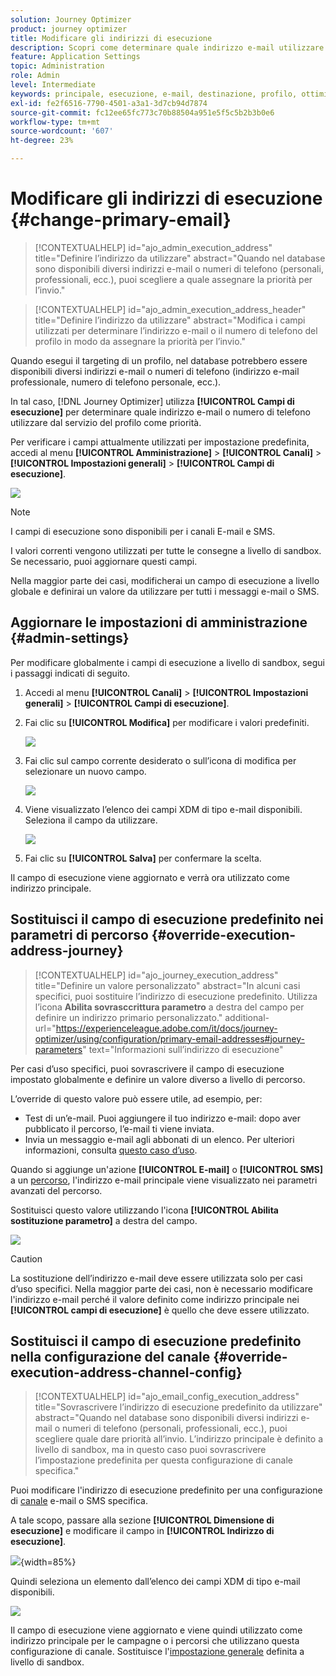 ```yaml
---
solution: Journey Optimizer
product: journey optimizer
title: Modificare gli indirizzi di esecuzione
description: Scopri come determinare quale indirizzo e-mail utilizzare dal servizio profilo.
feature: Application Settings
topic: Administration
role: Admin
level: Intermediate
keywords: principale, esecuzione, e-mail, destinazione, profilo, ottimizzatore
exl-id: fe2f6516-7790-4501-a3a1-3d7cb94d7874
source-git-commit: fc12ee65fc773c70b88504a951e5f5c5b2b3b0e6
workflow-type: tm+mt
source-wordcount: '607'
ht-degree: 23%

---
```


# Modificare gli indirizzi di esecuzione {#change-primary-email}

>[!CONTEXTUALHELP]
>id="ajo_admin_execution_address"
>title="Definire l’indirizzo da utilizzare"
>abstract="Quando nel database sono disponibili diversi indirizzi e-mail o numeri di telefono (personali, professionali, ecc.), puoi scegliere a quale assegnare la priorità per l’invio."

>[!CONTEXTUALHELP]
>id="ajo_admin_execution_address_header"
>title="Definire l’indirizzo da utilizzare"
>abstract="Modifica i campi utilizzati per determinare l’indirizzo e-mail o il numero di telefono del profilo in modo da assegnare la priorità per l’invio."

Quando esegui il targeting di un profilo, nel database potrebbero essere disponibili diversi indirizzi e-mail o numeri di telefono (indirizzo e-mail professionale, numero di telefono personale, ecc.).

In tal caso, [!DNL Journey Optimizer] utilizza **[!UICONTROL Campi di esecuzione]** per determinare quale indirizzo e-mail o numero di telefono utilizzare dal servizio del profilo come priorità.

Per verificare i campi attualmente utilizzati per impostazione predefinita, accedi al menu **[!UICONTROL Amministrazione]** > **[!UICONTROL Canali]** > **[!UICONTROL Impostazioni generali]** > **[!UICONTROL Campi di esecuzione]**.

![](assets/primary-address-execution-fields.png)

>[!NOTE]
>
>I campi di esecuzione sono disponibili per i canali E-mail e SMS.

I valori correnti vengono utilizzati per tutte le consegne a livello di sandbox. Se necessario, puoi aggiornare questi campi.

Nella maggior parte dei casi, modificherai un campo di esecuzione a livello globale e definirai un valore da utilizzare per tutti i messaggi e-mail o SMS. <!--[Learn how](#admin-settings)-->

<!--In some specific use cases only, you can override the value set globally and define a different value at the journey level. [Learn more](#journey-parameters)-->

## Aggiornare le impostazioni di amministrazione {#admin-settings}

Per modificare globalmente i campi di esecuzione a livello di sandbox, segui i passaggi indicati di seguito.

1. Accedi al menu **[!UICONTROL Canali]** > **[!UICONTROL Impostazioni generali]** > **[!UICONTROL Campi di esecuzione]**.

1. Fai clic su **[!UICONTROL Modifica]** per modificare i valori predefiniti.

   ![](assets/primary-address.png)

1. Fai clic sul campo corrente desiderato o sull’icona di modifica per selezionare un nuovo campo.

   ![](assets/primary-address-edit.png)

1. Viene visualizzato l’elenco dei campi XDM di tipo e-mail disponibili. Seleziona il campo da utilizzare.

   ![](assets/primary-address-select-field.png)

1. Fai clic su **[!UICONTROL Salva]** per confermare la scelta.

Il campo di esecuzione viene aggiornato e verrà ora utilizzato come indirizzo principale.

<!--1. You can also select an additional field to use as secondary email address. This allows you to determine which field to use if the primary field is empty for a profile. -->

## Sostituisci il campo di esecuzione predefinito nei parametri di percorso {#override-execution-address-journey}

>[!CONTEXTUALHELP]
>id="ajo_journey_execution_address"
>title="Definire un valore personalizzato"
>abstract="In alcuni casi specifici, puoi sostituire l’indirizzo di esecuzione predefinito. Utilizza l’icona **Abilita sovrasccrittura parametro** a destra del campo per definire un indirizzo primario personalizzato."
>additional-url="https://experienceleague.adobe.com/it/docs/journey-optimizer/using/configuration/primary-email-addresses#journey-parameters" text="Informazioni sull’indirizzo di esecuzione"

Per casi d’uso specifici, puoi sovrascrivere il campo di esecuzione impostato globalmente e definire un valore diverso a livello di percorso.

L’override di questo valore può essere utile, ad esempio, per:

* Test di un’e-mail. Puoi aggiungere il tuo indirizzo e-mail: dopo aver pubblicato il percorso, l’e-mail ti viene inviata.
* Invia un messaggio e-mail agli abbonati di un elenco. Per ulteriori informazioni, consulta [questo caso d’uso](../building-journeys/message-to-subscribers-uc.md).

Quando si aggiunge un&#39;azione **[!UICONTROL E-mail]** o **[!UICONTROL SMS]** a un [percorso](../email/create-email.md#create-email-journey-campaign), l&#39;indirizzo e-mail principale viene visualizzato nei parametri avanzati del percorso.

Sostituisci questo valore utilizzando l&#39;icona **[!UICONTROL Abilita sostituzione parametro]** a destra del campo.

![](assets/journey-enable-parameter-override.png)

>[!CAUTION]
>
>La sostituzione dell’indirizzo e-mail deve essere utilizzata solo per casi d’uso specifici. Nella maggior parte dei casi, non è necessario modificare l&#39;indirizzo e-mail perché il valore definito come indirizzo principale nei **[!UICONTROL campi di esecuzione]** è quello che deve essere utilizzato.

## Sostituisci il campo di esecuzione predefinito nella configurazione del canale {#override-execution-address-channel-config}

>[!CONTEXTUALHELP]
>id="ajo_email_config_execution_address"
>title="Sovrascrivere l’indirizzo di esecuzione predefinito da utilizzare"
>abstract="Quando nel database sono disponibili diversi indirizzi e-mail o numeri di telefono (personali, professionali, ecc.), puoi scegliere quale dare priorità all’invio. L’indirizzo principale è definito a livello di sandbox, ma in questo caso puoi sovrascrivere l’impostazione predefinita per questa configurazione di canale specifica."

Puoi modificare l&#39;indirizzo di esecuzione predefinito per una configurazione di [canale](channel-surfaces.md) e-mail o SMS specifica.

A tale scopo, passare alla sezione **[!UICONTROL Dimensione di esecuzione]** e modificare il campo in **[!UICONTROL Indirizzo di esecuzione]**.

![](assets/sms-config-execution-address.png){width=85%}

Quindi seleziona un elemento dall’elenco dei campi XDM di tipo e-mail disponibili.

![](assets/sms-config-execution-field.png)

Il campo di esecuzione viene aggiornato e viene quindi utilizzato come indirizzo principale per le campagne o i percorsi che utilizzano questa configurazione di canale. Sostituisce l&#39;[impostazione generale](#admin-settings) definita a livello di sandbox.

<!--[Learn more on the execution address in the email configuration ](../email/email-settings.md#execution-address)-->
